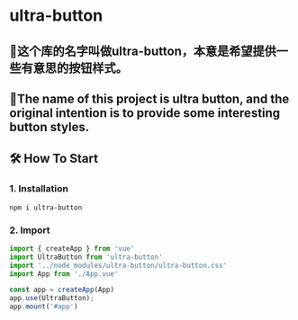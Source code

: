 # ultra-button

## 🎨这个库的名字叫做ultra-button，本意是希望提供一些有意思的按钮样式。
## 🎨The name of this project is ultra button, and the original intention is to provide some interesting button styles.

## 🛠️ How To Start

### 1. Installation

```shell
npm i ultra-button
```

### 2. Import

```js
import { createApp } from 'vue'
import UltraButton from 'ultra-button'
import '../node_modules/ultra-button/ultra-button.css'
import App from './App.vue'

const app = createApp(App)
app.use(UltraButton);
app.mount('#app')
```
